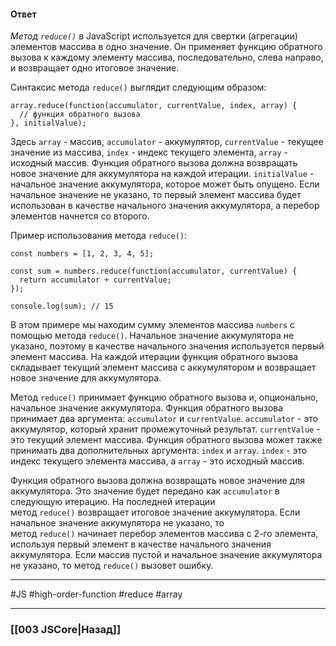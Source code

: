 #### Ответ

*Метод `reduce()`* в JavaScript используется для свертки (агрегации) элементов массива в одно значение. Он применяет функцию обратного вызова к каждому элементу массива, последовательно, слева направо, и возвращает одно итоговое значение.

Синтаксис метода `reduce()` выглядит следующим образом:

```
array.reduce(function(accumulator, currentValue, index, array) {
  // функция обратного вызова
}, initialValue);
```

Здесь `array` - массив, `accumulator` - аккумулятор, `currentValue` - текущее значение из массива, `index` - индекс текущего элемента, `array` - исходный массив. Функция обратного вызова должна возвращать новое значение для аккумулятора на каждой итерации. `initialValue` - начальное значение аккумулятора, которое может быть опущено. Если начальное значение не указано, то первый элемент массива будет использован в качестве начального значения аккумулятора, а перебор элементов начнется со второго.

Пример использования метода `reduce()`:

```
const numbers = [1, 2, 3, 4, 5];

const sum = numbers.reduce(function(accumulator, currentValue) {
  return accumulator + currentValue;
});

console.log(sum); // 15
```

В этом примере мы находим сумму элементов массива `numbers` с помощью метода `reduce()`. Начальное значение аккумулятора не указано, поэтому в качестве начального значения используется первый элемент массива. На каждой итерации функция обратного вызова складывает текущий элемент массива с аккумулятором и возвращает новое значение для аккумулятора.

Метод `reduce()` принимает функцию обратного вызова и, опционально, начальное значение аккумулятора. Функция обратного вызова принимает два аргумента: `accumulator` и `currentValue`. `accumulator` - это аккумулятор, который хранит промежуточный результат. `currentValue` - это текущий элемент массива. Функция обратного вызова может также принимать два дополнительных аргумента: `index` и `array`. `index` - это индекс текущего элемента массива, а `array` - это исходный массив.

Функция обратного вызова должна возвращать новое значение для аккумулятора. Это значение будет передано как `accumulator` в следующую итерацию. На последней итерации метод `reduce()` возвращает итоговое значение аккумулятора. Если начальное значение аккумулятора не указано, то метод `reduce()` начинает перебор элементов массива с 2-го элемента, используя первый элемент в качестве начального значения аккумулятора. Если массив пустой и начальное значение аккумулятора не указано, то метод `reduce()` вызовет ошибку.

___
 #JS #high-order-function #reduce #array 

___

### [[003 JSCore|Назад]]